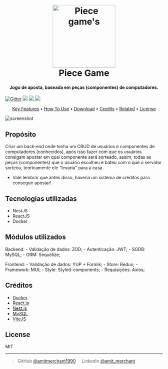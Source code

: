 
<h1 align="center">
  <br>
  <img src="https://th.bing.com/th/id/OIP.uwjsOY0BMXVr4edDEwH6PwAAAA?pid=ImgDet&rs=1" alt="Piece game's" width="200">
  <br>
  Piece Game
  <br>
</h1>

<h4 align="center">Jogo de aposta, baseada em peças (componentes) de computadores.</h4>


  <a href="https://badge.fury.io/js/electron-markdownify">
    <img src="https://badge.fury.io/js/electron-markdownify.svg"
         alt="Gitter">
  </a>
  <a href="https://gitter.im/amitmerchant1990/electron-markdownify"><img src="https://badges.gitter.im/amitmerchant1990/electron-markdownify.svg"></a>
  <a href="https://saythanks.io/to/bullredeyes@gmail.com">
      <img src="https://img.shields.io/badge/SayThanks.io-%E2%98%BC-1EAEDB.svg">
  </a>
  <a href="https://www.paypal.me/AmitMerchant">
    <img src="https://img.shields.io/badge/$-donate-ff69b4.svg?maxAge=2592000&amp;style=flat">
  </a>
</p>

<p align="center">
  <a href="#key-features">Key Features</a> •
  <a href="#how-to-use">How To Use</a> •
  <a href="#download">Download</a> •
  <a href="#credits">Credits</a> •
  <a href="#related">Related</a> •
  <a href="#license">License</a>
</p>

![screenshot](https://raw.githubusercontent.com/amitmerchant1990/electron-markdownify/master/app/img/markdownify.gif)

## Propósito

Criar um back-end onde tenha um CRUD de usuários e componentes de computadores (conhecidos), após isso fazer com que os usuários consigam apostar em qual componente será sorteado, assim, todas as peças (componentes) que o usuário escolheu e bateu com o que o servidor sorteou, teoricamente ele "levaria" para a casa.
* Vale lembrar que antes disso, haveria um sistema de créditos para conseguir apostar!

## Tecnologias utilizadas

 - NestJS
 - ReactJS
 - Docker

## Módulos utilizados

Backend:
    - Validação de dados: ZOD;
    - Autenticação: JWT;
    - SGDB: MySQL;
    - ORM: Sequelize;

Frontend:
    - Validação de dados: YUP + Formik;
    - Store: Redux;
    - Framework: MUI;
    - Style: Styled-components;
    - Requisições: Axios;

## Créditos

- [Docker](https://www.docker.com/)
- [React.js](https://react.dev/)
- [Nest.js](https://nestjs.com/)
- [MySQL](https://www.mysql.com/)
- [ViteJS](https://vitejs.dev/)

## License

MIT

---

> GitHub [@amitmerchant1990](https://github.com/victor-0x29a) &nbsp;&middot;&nbsp;
> Linkedin [@amit_merchant](https://www.linkedin.com/in/viictor/)

